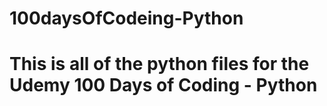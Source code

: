 # 100daysOfCodeing-Python
# This is all of the python files for the Udemy 100 Days of Coding - Python
